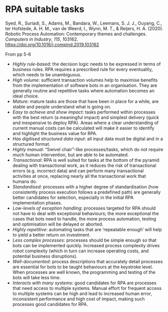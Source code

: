 # RPA suitable tasks

Syed, R., Suriadi, S., Adams, M., Bandara, W., Leemans, S. J. J., Ouyang, C., ter Hofstede, A. H. M., van de Weerd, I., Wynn, M. T., & Reijers, H. A. (2020). Robotic Process Automation: Contemporary themes and challenges. *Computers in Industry*, *115*, 103162\. <https://doi.org/10.1016/j.compind.2019.103162>

From pp 5-6

- _Highly rule-based_: the decision logic needs to be expressed in terms of business rules. RPA requires a prescribed rule for every eventuality, which needs to be unambiguous.  
- _High volume_: sufficient transaction volumes help to maximise benefits from the implementation of software bots in an organisation. They are generally routine and repetitive tasks where automation becomes an ideal choice.  
- _Mature_: mature tasks are those that have been in place for a while, are stable and people understand what is going on.  
- _Easy to achieve and show impact_: tasks performed within processes with the best return (a meaningful impact) and simplest delivery (quick and inexpensive to deploy RPA). Areas where a clear understanding of current manual costs can be calculated will make it easier to identify and highlight the business value for RPA.  
- _Has digitised structured data input_: all input data must be digital and in a structured format.  
- _Highly manual_: “Swivel chair”-like processes/tasks, which do not require much human intervention, but are able to be automated.  
- _Transactional_: RPA is well suited for tasks at the bottom of the pyramid dealing with transactional work, as it reduces the risk of transactional errors (e.g. incorrect data) and can perform many transactional activities at once, replacing nearly all the transactional work that humans do.
- _Standardised_: processes with a higher degree of standardisation (how consistently process execution follows a predefined path) are generally better candidates for selection, especially in the initial RPA implementation phases.
- _Low-levels of exception handling_: processes targeted for RPA should not have to deal with exceptional behaviours; the more exceptional the cases that bots need to handle, the more process automation, testing and optimisation will be delayed or aborted.
- _Highly repetitive_: automating tasks that are ‘repeatable enough’ will help to yield a better return on investment.  
- _Less complex processes_: processes should be simple enough so that bots can be implemented quickly. Increased process complexity drives robot complexity (which in turn can increase operating costs, and potential business disruptions).
- _Well-documented_: process descriptions that accurately detail processes are essential for bots to be taught behaviours at the keystroke level. When processes are well known, the programming and testing of the bots will take less time.  
- _Interacts with many systems_: good candidates for RPA are processes that need access to multiple systems. Manual effort for frequent access to multiple systems can be high and lead to increased human error, inconsistent performance and high cost of impact, making such processes good candidates for RPA.